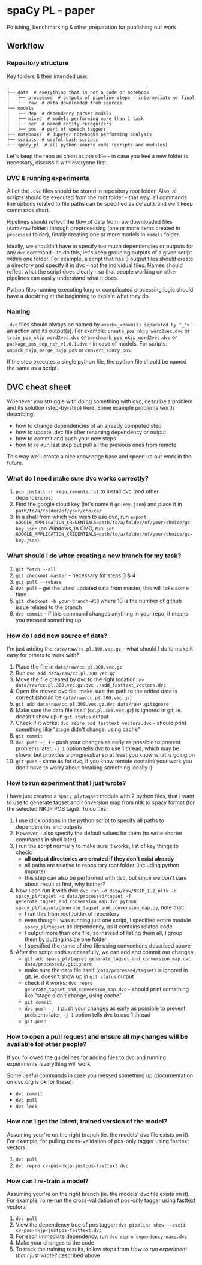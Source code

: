 # spaCy PL - paper

Polishing, benchmarking & other preparation for publishing our work


## Workflow

### Repository structure

Key folders & their intended use:
```
.
├── data  # everything that is not a code or notebook
│   ├── processed  # outputs of pipeline steps - intermediate or final
│   └── raw  # data downloaded from sources
├── models
│   ├── dep  # dependency parser models
│   ├── mixed  # models performing more than 1 task
│   ├── ner  # named entity recognizers
│   └── pos  # part of speech taggers
├── notebooks  # Jupyter notebooks performing analysis
├── scripts  # useful bash scripts
└── spacy_pl  # all python source code (scripts and modules)
```

Let's keep the repo as clean as possible - in case you feel a new folder is necessary,
discuss it with everyone first.


### DVC & running experiments

All of the `.dvc` files should be stored in repository root folder.
Also, all scripts should be executed from the root folder - that way,
all commands line options related to file paths can be specified as
defaults and we'll keep commands short.

Pipelines should reflect the flow of data from raw downloaded files (`data/raw` folder)
through preprocessing (one or more items created in `processed` folder), finally creating
one or more models in `models` folder.

Ideally, we shouldn't have to specify too much dependencies or outputs for any `dvc` command -
to do this, let's keep grouping outputs of a given script within one folder. For example,
a script that has 3 output files should create a directory and specify it in dvc - not
the individual files. Names should reflect what the script does clearly - so that
people working on other pipelines can easily understand what it does.

Python files running executing long or complicated processing logic should have a
docstring at the beginning to explain what they do.


### Naming

`.dvc` files should always be named by `<verb>_<noun(s) separated by "_">` - an action
and its output(s).
For example: `create_pos_nkjp_word2vec.dvc` or `train_pos_nkjp_word2vec.dvc` or `benchmark_pos_nkjp_word2vec.dvc` or `package_pos_dep_ner_v1.0.1.dvc` - in case of models.
For scripts: `unpack_nkjp`, `merge_nkjp_pos` or `convert_spacy_pos`.

If the step executes a single python file, the python file should be named
the same as a script.


## DVC cheat sheet

Whenever you struggle with doing something with dvc, describe a problem and
its solution (step-by-step) here. Some example problems worth describing:
- how to change dependencies of an already computed step
- how to update .dvc file after renaming dependency or output
- how to commit and push your new steps
- how to re-run last step but pull all the previous ones from remote

This way we'll create a nice knowledge base and speed up our work in the future.


### What do I need make sure dvc works correctly?
1. `pip install -r requirements.txt` to install dvc (and other dependencies)
2. Find the google cloud key (let's name it `gc-key.json`) and place it in `path/to/a/folder/of/your/choice/`
3. In a shell from which you wish to use dvc, run `export GOOGLE_APPLICATION_CREDENTIALS=path/to/a/folder/of/your/choice/gc-key.json`
   (on Windows, in CMD, run: `set GOOGLE_APPLICATION_CREDENTIALS=path/to/a/folder/of/your/choice/gc-key.json`) 


### What should I do when creating a new branch for my task?
1. `git fetch --all`
2. `git checkout master` - necessary for steps 3 & 4
3. `git pull --rebase`
4. `dvc pull` - get the latest updated data from master, this will take some time
5. `git checkout -b your-branch-#10` where 10 is the number of github issue related to the branch
6. `dvc commit` - if this command changes anything in your repo, it means you messed something up


### How do I add new source of data?
I'm just adding the `data/raw/cc.pl.300.vec.gz` - what should I do to make it easy for others to work with?

1. Place the file in `data/raw/cc.pl.300.vec.gz`
2. Run `dvc add data/raw/cc.pl.300.vec.gz`
3. Move the file created by dvc to the right location: `mv data/raw/cc.pl.300.vec.gz.dvc ./add_fasttext_vectors.dvc`
4. Open the moved dvc file, make sure the path to the added data is correct (should be `data/raw/cc.pl.300.vec.gz`)
5. `git add data/raw/cc.pl.300.vec.gz.dvc data/raw/.gitignore`
6. Make sure the data file itself (`cc.pl.300.vec.gz`) is ignored in git, ie. doesn't show up in `git status` output
7. Check if it works: `dvc repro add_fasttext_vectors.dvc` - should print something like "stage didn't change, using cache"
8. `git commit`
9. `dvc push -j 1` - push your changes as early as possible to prevent problems later, `-j 1` option tells dvc to use 1 thread, 
   which may be slower but provides a progressbar so at least you know what is going on 
10. `git push` - same as for dvc, if you know remote contains your work you don't have to worry about breaking something locally :)


### How to run experiment that I just wrote?
I have just created a `spacy_pl/tagset` module with 2 python files, that I want to use to generate tagset and conversion map
from nltk to spacy format (for the selected NKJP POS tags). To do this:

1. I use click options in the python script to specify all paths to dependencies and outputs
2. However, I also specify the default values for them (to write shorter commands in shell later)
3. I run the script normally to make sure it works, list of key things to check:
    - **all output directories are created if they don't exist already**
    - all paths are relative to repository root folder (including python imports)
    - this step can also be performed with dvc, but since we don't care about result at first, why bother?
4. Now I can run it with dvc:
   `dvc run -d data/raw/NKJP_1.2_nltk -d spacy_pl/tagset -o data/processed/tagset -f generate_tagset_and_conversion_map.dvc python spacy_pl/tagset/generate_tagset_and_conversion_map.py`,
   note that:
    - I ran this from root folder of repository
    - even though I was running just one script, I specified entire module `spacy_pl/tagset` as dependency, as it contains related code
    - I output more than one file, so instead of listing them all, I group them by putting inside one folder
    - I specified the name of dvc file using conventions described above
5. After the script ends successfully, we can add and commit our changes:
    - `git add spacy_pl/tagset generate_tagset_and_conversion_map.dvc data/processed/.gitignore`
    - make sure the data file itself (`data/processed/tagset`) is ignored in git, ie. doesn't show up in `git status` output
    - check if it works: `dvc repro generate_tagset_and_conversion_map.dvc` - should print something like "stage didn't change, using cache"
    - `git commit`
    - `dvc push -j 1` push your changes as early as possible to prevent problems later, `-j 1` option tells dvc to use 1 thread 
    - `git push`

### How to open a pull request and ensure all my changes will be available for other people?
If you followed the guidelines for adding files to dvc and running experiments, everything will work.

Some useful commands in case you messed something up (documentation on dvc.org is ok for these):
- `dvc commit`
- `dvc pull`
- `dvc lock`


### How can I get the latest, trained version of the model?
Assuming your're on the right branch (ie. the models' dvc file exists on it). 
For example, for pulling cross-validation of pos-only tagger using fasttext vectors:

1. `dvc pull`
2. `dvc repro cv-pos-nkjp-justpos-fasttext.dvc`


### How can I re-train a model?
Assuming your're on the right branch (ie. the models' dvc file exists on it). 
For example, ro re-run the cross-validation of pos-only tagger using fasttext vectors:

1. `dvc pull`
2. View the dependency tree of pos tagger: `dvc pipeline show --ascii cv-pos-nkjp-justpos-fasttext.dvc`
3. For each immediate dependency, run `dvc repro dependency-name.dvc`
4. Make your changes to the code
5. To track the training results, follow steps from *How to run experiment that I just wrote?* described above
